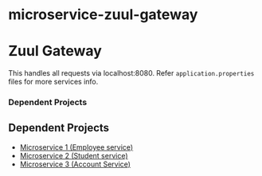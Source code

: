# microservice-zuul-gateway

<h1>Zuul Gateway</h1>
This handles all requests via localhost:8080. Refer <code>application.properties</code> files for more services info.
<h3>Dependent Projects</h3>
<h2>Dependent Projects</h2>
<ul>
  <li>
    <a href="https://github.com/RajiniMohanram/microservice1">Microservice 1 (Employee service)</a>
  </li>
  <li><a href="https://github.com/RajiniMohanram/microservice2">Microservice 2 (Student service)</a></li>
  <li><a href="https://github.com/RajiniMohanram/microservice3">Microservice 3 (Account Service)</a></li>
</ul>
